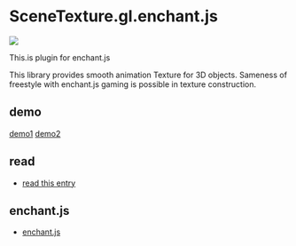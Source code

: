 SceneTexture.gl.enchant.js
==========

<img src="https://dl.dropboxusercontent.com/u/56132927/scriptogram/canvastexture.png">

This.is plugin for enchant.js

This library provides smooth animation Texture for 3D objects.
Sameness of freestyle with enchant.js gaming is possible in texture construction.

demo
--------
[demo1](http://9leap.net/games/2837)
[demo2](http://9leap.net/games/2220)

read
--------

- [read this entry](http://text.phasespaces.net/post/scenetexture.gl.enchant.js)


enchant.js
--------
- [enchant.js](http://github.com/wise9/enchant.js/)
